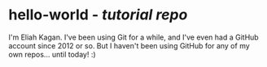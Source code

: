 # hello-world - *tutorial repo*

I'm Eliah Kagan. I've been using Git for a while, and I've even had a GitHub account since 2012 or so. But I haven't been using GitHub for any of my own repos... until today! :)

